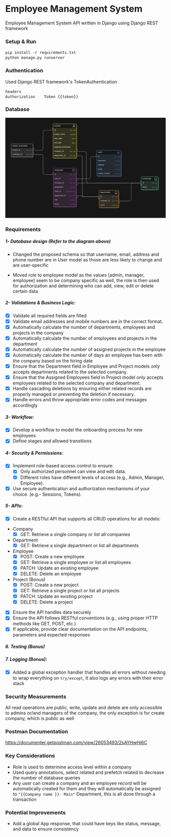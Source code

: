 # Employee Management System

Employee Management System API written in Django using Django REST framework

### Setup & Run

```
pip install -r requirements.txt
python manage.py runserver
```

### Authentication

Used Django REST framework's TokenAuthentication

```
headers
Authorization    Token {{token}}
```

### Database

![image](.github/diagram.png)

### Requirements

##### 1- Database design (Refer to the diagram above)

- Changed the proposed schema so that username, email, address and phone number are in User model as those are less likely to change and are user-specific

- Moved role to employee model as the values [admin, manager, employee] seem to be company specific as well, the role is then used for authorization and determining who can add, view, edit or delete certain data

##### 2- Validations & Business Logic:

- [x] Validate all required fields are filled
- [x] Validate email addresses and mobile numbers are in the correct format.
- [x] Automatically calculate the number of departments, employees and projects in the company
- [x] Automatically calculate the number of employees and projects in the department
- [x] Automatically calculate the number of assigned projects in the employee
- [x] Automatically calculate the number of days an employee has been with the company based on the hiring
      date
- [x] Ensure that the Department field in Employee and Project models only accepts departments related to
      the selected company.
- [x] Ensure that the Assigned Employees field in Project model only accepts employees related to the
      selected company and department.
- [x] Handle cascading deletions by ensuring either related records are properly managed or preventing the
      deletion if necessary.
- [x] Handle errors and throw appropriate error codes and messages accordingly

##### 3- Workflow:

- [x] Develop a workflow to model the onboarding process for new employees
- [x] Define stages and allowed transitions

##### 4- Security & Permissions:

- [x] Implement role-based access control to ensure:
  - [x] Only authorized personnel can view and edit data.
  - [x] Different roles have different levels of access (e.g., Admin, Manager, Employee).
- [x] Use secure authentication and authorization mechanisms of your choice. (e.g.- Sessions, Tokens).

##### 5- APIs:

- [x] Create a RESTful API that supports all CRUD operations for all models:
- Company
  - [x] GET: Retrieve a single company or list all companies
- Department
  - [x] GET: Retrieve a single department or list all departments
- Employee
  - [x] POST: Create a new employee
  - [x] GET: Retrieve a single employee or list all employees
  - [x] PATCH: Update an existing employee
  - [x] DELETE: Delete an employee
- Project (Bonus)
  - [x] POST: Create a new project
  - [x] GET: Retrieve a single project or list all projects
  - [x] PATCH: Update an existing project
  - [x] DELETE: Delete a project
- [x] Ensure the API handles data securely
- [x] Ensure the API follows RESTful conventions (e.g., using proper HTTP methods like GET, POST, etc.)
- [x] If applicable, provide clear documentation on the API endpoints, parameters and expected responses

##### 6. Testing (Bonus)

##### 7. Logging (Bonus):

- [x] Added a global exception handler that handles all errors without needing to wrap everything on `try/except`, It also logs any errors with their error stack

### Security Measurements

All read operations are public, write, update and delete are only accessible to admins or/and managers of the company, the only exception is for create company, which is public as well

### Postman Documentation

https://documenter.getpostman.com/view/26053493/2sAYHwHj6C

### Key Considerations

- Role is used to determine access level within a company
- Used query annotations, select related and prefetch related to decrease the number of database queries
- Any user can create a company and an employee record will be automatically created for them and they will automatically be assigned to `"{{Company name }}- Main"` Department, this is all done through a transaction


### Potential Improvements
- Add a global App response, that could have keys like status, message, and data to ensure consistency
